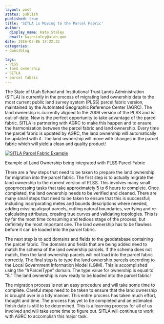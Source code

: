 ```yaml
---
layout: post
status: publish
published: true
title: 'SITLA is Moving to the Parcel Fabric'
author:
  display_name: Kate Staley
  email: katestaley@utah.gov
date: 2016-07-06 17:22:32
categories:
- Guestblog

tags:
- PLSS
- land ownership
- SITLA
- parcel fabric
---
```


The State of Utah School and Institutional Trust Lands Administration (SITLA) is currently in the process of migrating land ownership data to the most current public land survey system (PLSS) parcel fabric version, maintained by the Automated Geographic Reference Center (AGRC). The land ownership is currently aligned to the 2006 version of the PLSS and is out-of-date. Now is the perfect opportunity to take advantage of the parcel fabric. SITLA is partnering with AGRC to make this happen and to ensure the harmonization between the parcel fabric and land ownership. Every time the parcel fabric is updated by AGRC, the land ownership will automatically be updated with it. The land ownership will move with changes in the parcel fabric which will yield a clean and quality product!

<div class="caption">
<a href ="{{ "/images/SITLA_ParcelFabric_fullsize.png" | prepend: site.baseurl }}">
<img src="{{ "/images/SITLA_ParcelFabric.png" | prepend: site.baseurl }}" alt="SITLA Parcel Fabric Example" /></a>
<p class="caption-text">Example of Land Ownership being integrated with PLSS Parcel Fabric</p>
</div>

There are a few steps that need to be taken to prepare the land ownership for migration into the parcel fabric. The first step is to actually migrate the land ownership to the current version of PLSS. This involves many small geoprocessing tasks that take approximately 5 to 6 hours to complete. Once completed, the land ownership needs to be verified and cleaned. There are many small steps that need to be taken to ensure that this is successful; including incorporating metes and bounds descriptions where needed, adding missing aliquot parcels, cutting natural boundaries, verifying and re-calculating attributes, creating true curves and validating topologies. This is by far the most time consuming and tedious stage of the process, but definitely the most important one. The land ownership has to be flawless before it can be loaded into the parcel fabric.

The next step is to add domains and fields to the geodatabase containing the parcel fabric. The domains and fields that are being added need to match the schema of the land ownership parcels. If the schema does not match, then the land ownership parcels will not load into the parcel fabric correctly. The final step is to type the land ownership parcels according to the Local Government Information Model  (LGIM). This is accomplished using the “IrParcelType” domain. The type value for ownership is equal to “8.” The land ownership is now ready to be loaded into the parcel fabric!

The migration process is not an easy procedure and will take some time to complete. Careful steps need to be taken to ensure that the land ownership is brought over in a tidy manner. This entire process has taken much effort, thought and time. The process has yet to be completed and an estimated finish date is still to be determined. This is a learning process for all of us involved and will take some time to figure out. SITLA will continue to work with AGRC to accomplish this major task.

